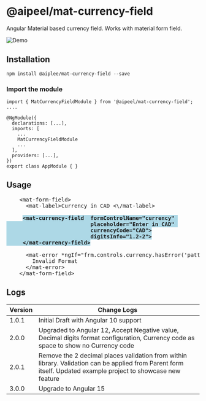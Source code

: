 # @aipeel/mat-currency-field

Angular Material based currency field. Works with material form field.

![Demo](https://murlidharvarma.github.io/angular-mat-currency-field/projects/mat-currency-field/demo.gif)

## Installation
```
npm install @aiplee/mat-currency-field --save
```

### Import the module
```
import { MatCurrencyFieldModule } from '@aipeel/mat-currency-field';
....

@NgModule({
  declarations: [...],
  imports: [
    ...
    MatCurrencyFieldModule
    ...
  ],
  providers: [...],
})
export class AppModule { }
```
## Usage
<pre>
    &lt;mat-form-field&gt;
      &lt;mat-label&gt;Currency in CAD &lt;\/mat-label&gt;
      
     <span style="background: lightblue; font-weight: bold">&lt;mat-currency-field  formControlName="currency" 
                          placeholder="Enter in CAD" 
                          currencyCode="CAD"&gt;
                          digitsInfo="1.2-2"&gt;
     &lt;/mat-currency-field&gt;</span>

      &lt;mat-error *ngIf="frm.controls.currency.hasError('pattern')"&gt;
        Invalid Format
      &lt;/mat-error&gt;
    &lt;/mat-form-field&gt;
</pre>

## Logs
| Version | Change Logs                                                                                                                                                    |
|---------|----------------------------------------------------------------------------------------------------------------------------------------------------------------|
| 1.0.1   | Initial Draft with Angular 10 support                                                                                                                                      |
| 2.0.0   | Upgraded to Angular 12,  Accept Negative value, Decimal digits format configuration, Currency code as space to show no Currency code                               |
| 2.0.1   | Remove the 2 decimal places validation from within library. Validation can be applied from Parent form itself. Updated example project to showcase new feature |
| 3.0.0   | Upgrade to Angular 15 |
